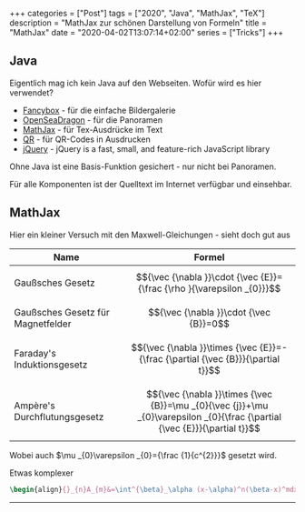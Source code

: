 +++
categories  = ["Post"]
tags        = ["2020", "Java", "MathJax", "TeX"]
description = "MathJax zur schönen Darstellung von Formeln"
title       = "MathJax"
date        = "2020-04-02T13:07:14+02:00"
series      = ["Tricks"]
+++
## Java

Eigentlich mag ich kein Java auf den Webseiten. Wofür wird es hier verwendet?

<!--more-->
* [Fancybox][] - für die einfache Bildergalerie
* [OpenSeaDragon][] - für die Panoramen
* [MathJax][] - für Tex-Ausdrücke im Text
* [QR][] - für QR-Codes in Ausdrucken
* [jQuery][] - jQuery is a fast, small, and feature-rich JavaScript library

Ohne Java ist eine Basis-Funktion gesichert - nur nicht bei Panoramen.

Für alle Komponenten ist der Quelltext im Internet verfügbar und einsehbar.

## MathJax

Hier ein kleiner Versuch mit den Maxwell-Gleichungen - sieht doch gut aus

|Name|Formel|
|----|:----:|
|Gaußsches Gesetz|$${\vec {\nabla }}\cdot {\vec {E}}={\frac {\rho }{\varepsilon _{0}}}$$|
|Gaußsches Gesetz für Magnetfelder|$${\vec {\nabla }}\cdot {\vec {B}}=0$$|
|Faraday's Induktionsgesetz|$${\vec {\nabla }}\times {\vec {E}}=-{\frac {\partial {\vec {B}}}{\partial t}}$$|
|Ampère's Durchflutungsgesetz|$${\vec {\nabla }}\times {\vec {B}}=\mu _{0}{\vec {j}}+\mu _{0}\varepsilon _{0}{\frac {\partial {\vec {E}}}{\partial t}}$$|

Wobei auch  $\mu _{0}\varepsilon _{0}={\frac {1}{c^{2}}}$ gesetzt wird.

Etwas komplexer

````latex { class="w-30" }
\begin{align}{}_{n}A_{m}&=\int^{\beta}_\alpha (x-\alpha)^n(\beta-x)^mdx\\&=\frac{n}{m+1}\int^{\beta}_\alpha (x-\alpha)^{n-1}(\beta-x)^{m+1}dx\\&=\frac{n}{m+1}{}_{n-1}A_{m+1} \end{align}
````
---

[Fancybox]:      https://fancyapps.com/docs/ui/fancybox/ "fancyBox"
[OpenSeaDragon]: https://openseadragon.github.io/ "OpenSeaDragon"
[MathJax]:       https://www.mathjax.org/ "MathJax"
[QR]:            http://www.d-project.com/ "QR"
[jQuery]:        https://jquery.com/ "jQuery is a fast, small, and feature-rich JavaScript library"
